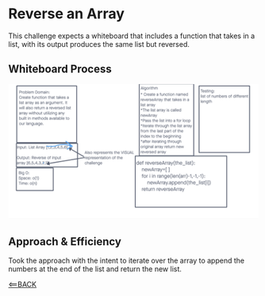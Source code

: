 # Reverse an Array
This challenge expects a whiteboard that includes a function that takes in a list, with its output produces the same list but reversed.

## Whiteboard Process
![WhiteBoard Challenge 01](./images/whiteboard-challenge-01.png)

## Approach & Efficiency
Took the approach with the intent to iterate over the array to append the numbers at the end of the list and return the new list.

[<==BACK](../README.md)
